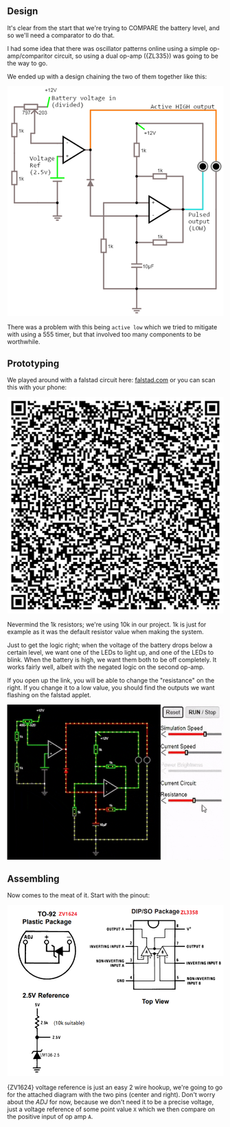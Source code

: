 

## Design

It's clear from the start that we're trying to COMPARE the battery level, and so we'll need a comparator to do that.

I had some idea that there was oscillator patterns online using a simple op-amp/comparitor circuit, so using a dual op-amp ({ZL335}) was going to be the way to go.

We ended up with a design chaining the two of them together like this:

![Circuit of op-amp oscillator](images/circuit.png)

There was a problem with this being `active low` which we tried to mitigate with using a 555 timer, but that involved too many components to be worthwhile.

## Prototyping

We played around with a falstad circuit here: [falstad.com](https://www.falstad.com/circuit/circuitjs.html?ctz=CQAgzCAMB0l3BWEB2aA2AjATmQDgWgsgEw6REgJJIAsYAUAIYjEEtthq7tohYgYkAWkED48ECJrQwyNHhzJZaOsWJ9YcZMizEaSrWPH0ATjwFzzNbpCOR6Ad3N7brXhkv2zbi707cPXlsMeEdwLl9w7h97Jx9iEnMwTihTJJT-cBTg0KdMn0zkoPoAY3TeHxprKChNeCwGxqbm-ikZOQVtZVViegBzK2rKrGK4tiqAywnUsYqaYMsXVLNAlnnI6Zy4MPjEjCqWRPsAEwEDhPV9mgEMdXVjgFMAM0YAVwAbABcd8e4aDF41XsAPU-0BfwBzhAjxeH0+QneD1OGBqthgkAwYSuN0uB0hsTO10h03x9BBIGm1Wm8WhzzeXwRSIEqNqGLCJMBVJsYXy40hMR+nL+VKB7KG4xF3IGKjWthlF1SHmuQnWf1sezstR0yBAACUHgBnACWBs+jAAdiUHmEZSManaCfL1vz1vZdVZorhuEcas71GjaggmCAZRhboScSAAsJRCFxMEMNAMF6+HZtgA3EPXJah4g2X22fgBmBBpzq-18UYCOa2FWuV30d2qincIRgCu2P0sktpOuyyR+gNxrwD4LEWvNrb2AD24FcBYaLDRdUgOEIaFYvrn4BYQV3O4AQoxPp8HiYAJ70IA) or you can scan this with your phone:

![qr code](images/qr-code.png)

Nevermind the 1k resistors; we're using 10k in our project. 1k is just for example as it was the default resistor value when making the system.

Just to get the logic right; when the voltage of the battery drops below a certain level, we want one of the LEDs to light up, and one of the LEDs to blink. When the battery is high, we want them both to be off completely. It works fairly well, albeit with the negated logic on the second op-amp.

If you open up the link, you will be able to change the "resistance" on the right. If you change it to a low value, you should find the outputs we want flashing on the falstad applet.

![circuit animation](images/circuit.gif)

## Assembling

Now comes to the meat of it. Start with the pinout:

![pinout](images/pinout.png)

{ZV1624} voltage reference is just an easy 2 wire hookup, we're going to go for the attached diagram with the two pins (center and right). Don't worry about the *ADJ* for now, because we don't need it to be a precise voltage, just a voltage reference of some point value `X` which we then compare on the positive input of op amp `A`.
